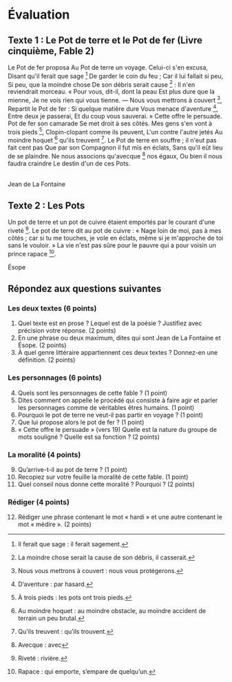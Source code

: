 # Évaluation

## Texte 1 : Le Pot de terre et le Pot de fer (Livre cinquième, Fable 2)

Le Pot de fer proposa
Au Pot de terre un voyage.
Celui-ci s'en excusa,
Disant qu'il ferait que sage [^1]
De garder le coin du feu ;
Car il lui fallait si peu,
Si peu, que la moindre chose
De son débris serait cause [^2] :
Il n'en reviendrait morceau.
« Pour vous, dit-il, dont la peau
Est plus dure que la mienne,
Je ne vois rien qui vous tienne.
— Nous vous mettrons à couvert [^3],
Repartit le Pot de fer :
Si quelque matière dure
Vous menace d'aventure [^4],
Entre deux je passerai,
Et du coup vous sauverai. »
Cette offre le persuade.
Pot de fer son camarade
Se met droit à ses côtés.
Mes gens s'en vont à trois pieds [^5],
Clopin-clopant comme ils peuvent,
L'un contre l'autre jetés
Au moindre hoquet [^6] qu'ils treuvent [^7].
Le Pot de terre en souffre ; il n'eut pas fait cent pas
Que par son Compagnon il fut mis en éclats,
Sans qu'il eût lieu de se plaindre.
Ne nous associons qu'avecque [^8] nos égaux,
Ou bien il nous faudra craindre
Le destin d'un de ces Pots.<br /><br />

Jean de La Fontaine

## Texte 2 : Les Pots

Un pot de terre et un pot de cuivre étaient emportés par le courant d'une riveté [^9]. Le pot de terre dit au pot de cuivre : « Nage loin de moi, pas à mes côtés ; car si tu me touches, je vole en éclats, même si je m'approche de toi sans le vouloir. » La vie n'est pas sûre pour le pauvre qui a pour voisin un prince rapace [^10].

Ésope

## Répondez aux questions suivantes

### Les deux textes (6 points)

1. Quel texte est en prose ? Lequel est de la poésie ? Justifiez avec précision votre réponse. (2 points)
2. En une phrase ou deux maximum, dites qui sont Jean de La Fontaine et Ésope. (2 points)
3. À quel genre littéraire appartiennent ces deux textes ? Donnez-en une définition. (2 points)

### Les personnages (6 points)

4. Quels sont les personnages de cette fable ? (1 point)
5. Dites comment on appelle le procédé qui consiste à faire agir et parler les personnages comme de véritables êtres humains. (1 point)
6. Pourquoi le pot de terre ne veut-il pas partir en voyage ? (1 point)
7. Que lui propose alors le pot de fer ? (1 point)
8. « Cette offre le persuade » (vers 19)
Quelle est la nature du groupe de mots souligné ? Quelle est sa fonction ? (2 points)

### La moralité (4 points)

9. Qu’arrive-t-il au pot de terre ? (1 point)
10. Recopiez sur votre feuille la moralité de cette fable. (1 point)
11. Quel conseil nous donne cette moralité ? Pourquoi ? (2 points)

### Rédiger (4 points)

12. Rédiger une phrase contenant le mot « hardi » et une autre contenant le mot « médire ». (2 points)

[^1]: Il ferait que sage : il ferait sagement.
[^2]: La moindre chose serait la cause de son débris, il casserait.
[^3]: Nous vous mettrons à couvert : nous vous protégerons.
[^4]: D‘aventure : par hasard.
[^5]: À trois pieds : les pots ont trois pieds.
[^6]: Au moindre hoquet : au moindre obstacle, au moindre accident de terrain un peu brutal.
[^7]: Qu’ils treuvent : qu’ils trouvent.
[^8]: Avecque : avec
[^9]: Riveté : rivière.
[^10]: Rapace : qui emporte, s’empare de quelqu’un.
